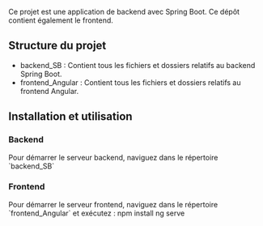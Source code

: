 Ce projet est une application de backend avec Spring Boot. Ce dépôt contient également le frontend.

## Structure du projet

- backend_SB : Contient tous les fichiers et dossiers relatifs au backend Spring Boot.
- frontend_Angular : Contient tous les fichiers et dossiers relatifs au frontend Angular.

## Installation et utilisation

### Backend

Pour démarrer le serveur backend, naviguez dans le répertoire \`backend_SB\` 

### Frontend

Pour démarrer le serveur frontend, naviguez dans le répertoire \`frontend_Angular\` et exécutez :
  npm install
  ng serve
